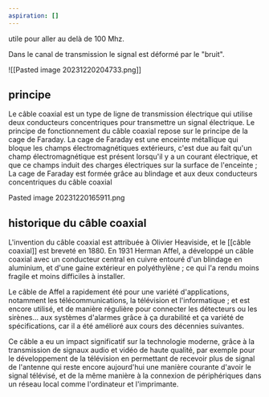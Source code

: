 ```yaml
---
aspiration: []
---
```


utile pour aller au delà de 100 Mhz.

Dans le canal de transmission le signal est déformé par le "bruit".

![[Pasted image 20231220204733.png]]
## principe
Le câble coaxial est un type de ligne de transmission électrique qui utilise deux conducteurs concentriques pour transmettre un signal électrique.
Le principe de fonctionnement du câble coaxial repose sur le principe de la cage de Faraday. La cage de Faraday est une enceinte métallique qui bloque les champs électromagnétiques extérieurs, c'est due au fait qu'un champ électromagnétique est présent lorsqu'il y a un courant électrique, et que ce champs induit des charges électriques sur la surface de l'enceinte ; La cage de Faraday est formée grâce au blindage et aux deux conducteurs concentriques du câble coaxial

Pasted image 20231220165911.png

## historique du câble coaxial
L'invention du câble coaxial est attribuée à Olivier Heaviside, et le [[câble coaxial]] est breveté en 1880. En 1931 Herman Affel, a développé un câble coaxial avec un conducteur central en cuivre entouré d'un blindage en aluminium, et d'une gaine extérieur en polyéthylène ; ce qui l'a rendu moins fragile et moins difficiles à installer.

Le câble de Affel a rapidement été pour une variété d'applications, notamment les télécommunications, la télévision et l'informatique ; et est encore utilisé, et de manière régulière pour connecter les détecteurs ou les sirènes... aux systèmes d'alarmes grâce à ça durabilité et ça variété de spécifications, car il a été amélioré aux cours des décennies suivantes. 

Ce câble a eu un impact significatif sur la technologie moderne, grâce à la transmission de signaux audio et vidéo de haute qualité, par exemple pour le développement de la télévision en permettant de recevoir plus de signal de l'antenne qui reste encore aujourd'hui une manière courante d'avoir le signal télévisé, et de la même manière à la connexion de périphériques dans un réseau local comme l'ordinateur et l'imprimante.